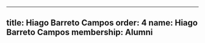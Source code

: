 ---
  title: Hiago Barreto Campos
  order: 4
  name: Hiago Barreto Campos
  membership: Alumni
  ---
  